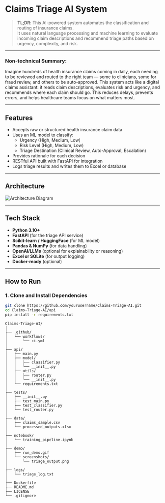 # Claims Triage AI System

> **TL;DR**: This AI-powered system automates the classification and routing of insurance claims.  
> It uses natural language processing and machine learning to evaluate incoming claim descriptions and recommend triage paths based on urgency, complexity, and risk.

---

### Non-technical Summary:

Imagine hundreds of health insurance claims coming in daily, each needing to be reviewed and routed to the right team — some to clinicians, some for fraud review, and others to be auto-approved. This system acts like a digital claims assistant: it reads claim descriptions, evaluates risk and urgency, and recommends where each claim should go. This reduces delays, prevents errors, and helps healthcare teams focus on what matters most.

---

## Features

- Accepts raw or structured health insurance claim data
- Uses an ML model to classify:
  - Urgency (High, Medium, Low)
  - Risk Level (High, Medium, Low)
  - Triage Destination (Clinical Review, Auto-Approval, Escalation)
- Provides rationale for each decision
- RESTful API built with FastAPI for integration
- Logs triage results and writes them to Excel or database

---

## Architecture

![Architecture Diagram](architecture-diagram.png)

---

## Tech Stack

- **Python 3.10+**
- **FastAPI** (for the triage API service)
- **Scikit-learn / HuggingFace** (for ML model)
- **Pandas & NumPy** (for data handling)
- **OpenAI/LLMs** (optional for explainability or reasoning)
- **Excel or SQLite** (for output logging)
- **Docker-ready** (optional)

---

## How to Run

### 1. Clone and Install Dependencies

```bash
git clone https://github.com/yourusername/Claims-Triage-AI.git
cd Claims-Triage-AI/api
pip install -r requirements.txt
```

```
Claims-Triage-AI/
│
├── .github/
│   └── workflows/
│       └── ci.yml
│
├── api/
│   ├── main.py
│   ├── model/
│   │   ├── classifier.py
│   │   └── __init__.py
│   ├── utils/
│   │   ├── router.py
│   │   └── __init__.py
│   └── requirements.txt
│
├── tests/
│   ├── __init__.py
│   ├── test_main.py
│   ├── test_classifier.py
│   └── test_router.py
│
├── data/
│   ├── claims_sample.csv
│   └── processed_outputs.xlsx
│
├── notebook/
│   └── training_pipeline.ipynb
│
├── demo/
│   ├── run_demo.gif
│   └── screenshots/
│       └── triage_output.png
│
├── logs/
│   └── triage_log.txt
│
├── Dockerfile
├── README.md
├── LICENSE
└── .gitignore
```

